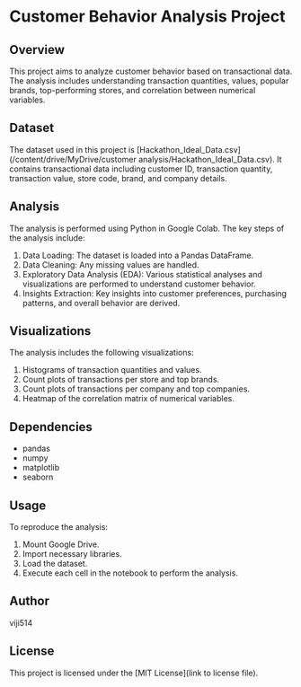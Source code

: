 # Customer Behavior Analysis Project

## Overview
This project aims to analyze customer behavior based on transactional data. The analysis includes understanding transaction quantities, values, popular brands, top-performing stores, and correlation between numerical variables.

## Dataset
The dataset used in this project is [Hackathon_Ideal_Data.csv](/content/drive/MyDrive/customer analysis/Hackathon_Ideal_Data.csv). It contains transactional data including customer ID, transaction quantity, transaction value, store code, brand, and company details.

## Analysis
The analysis is performed using Python in Google Colab. The key steps of the analysis include:

1. Data Loading: The dataset is loaded into a Pandas DataFrame.
2. Data Cleaning: Any missing values are handled.
3. Exploratory Data Analysis (EDA): Various statistical analyses and visualizations are performed to understand customer behavior.
4. Insights Extraction: Key insights into customer preferences, purchasing patterns, and overall behavior are derived.

## Visualizations
The analysis includes the following visualizations:

1. Histograms of transaction quantities and values.
2. Count plots of transactions per store and top brands.
3. Count plots of transactions per company and top companies.
4. Heatmap of the correlation matrix of numerical variables.

## Dependencies
- pandas
- numpy
- matplotlib
- seaborn

## Usage
To reproduce the analysis:
1. Mount Google Drive.
2. Import necessary libraries.
3. Load the dataset.
4. Execute each cell in the notebook to perform the analysis.

## Author
viji514

## License
This project is licensed under the [MIT License](link to license file).
